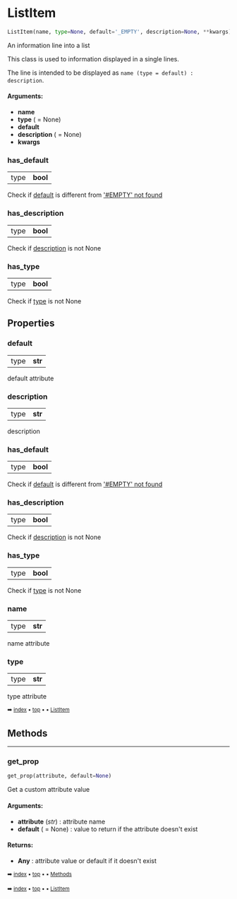 # ListItem

``` python
ListItem(name, type=None, default='_EMPTY', description=None, **kwargs)
```

An information line into a list

This class is used to information displayed in a single lines.

The line is intended to be displayed as `name (type = default) : description`.

#### Arguments:
- **name**
- **type** ( = None)
- **default**
- **description** ( = None)
- **kwargs**

### has_default

<table><tbody>
<tr><td>type</td><td><b>bool</b></td></tr>
</tbody></table>

Check if [default](pydoc-listitem.md#default) is different from ['#EMPTY' not found]()

### has_description

<table><tbody>
<tr><td>type</td><td><b>bool</b></td></tr>
</tbody></table>

Check if [description](pydoc-listitem.md#description) is not None

### has_type

<table><tbody>
<tr><td>type</td><td><b>bool</b></td></tr>
</tbody></table>

Check if [type](pydoc-listitem.md#type) is not None

## Properties



### default

<table><tbody>
<tr><td>type</td><td><b>str</b></td></tr>
</tbody></table>

default attribute

### description

<table><tbody>
<tr><td>type</td><td><b>str</b></td></tr>
</tbody></table>

description

### has_default

<table><tbody>
<tr><td>type</td><td><b>bool</b></td></tr>
</tbody></table>

Check if [default](pydoc-listitem.md#default) is different from ['#EMPTY' not found]()

### has_description

<table><tbody>
<tr><td>type</td><td><b>bool</b></td></tr>
</tbody></table>

Check if [description](pydoc-listitem.md#description) is not None

### has_type

<table><tbody>
<tr><td>type</td><td><b>bool</b></td></tr>
</tbody></table>

Check if [type](pydoc-listitem.md#type) is not None

### name

<table><tbody>
<tr><td>type</td><td><b>str</b></td></tr>
</tbody></table>

name attribute

### type

<table><tbody>
<tr><td>type</td><td><b>str</b></td></tr>
</tbody></table>

type attribute

<sub>:arrow_right: [index](index.md) :black_small_square: [top](#listitem) :black_small_square:  :black_small_square: [ListItem](pydoc-listitem.md)</sub>

## Methods



----------
### get_prop

``` python
get_prop(attribute, default=None)
```

Get a custom attribute value

#### Arguments:
- **attribute** (_str_) : attribute name
- **default** ( = None) : value to return if the attribute doesn't exist



#### Returns:
- **Any** : attribute value or default if it doesn't exist

<sub>:arrow_right: [index](index.md) :black_small_square: [top](#listitem) :black_small_square:  :black_small_square: [Methods](pydoc-listitem.md#methods)</sub>

<sub>:arrow_right: [index](index.md) :black_small_square: [top](#listitem) :black_small_square:  :black_small_square: [ListItem](pydoc-listitem.md)</sub>